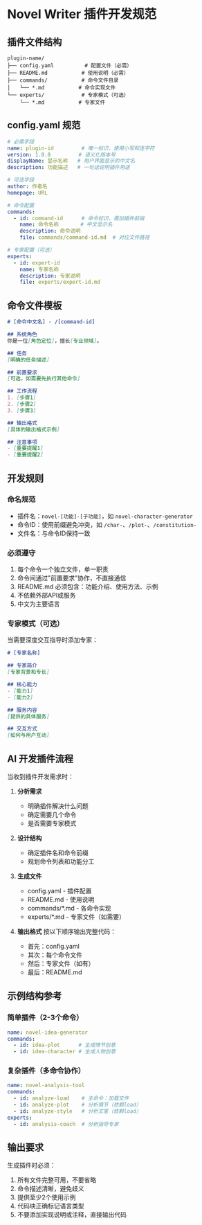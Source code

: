 # Novel Writer 插件开发规范

## 插件文件结构

```
plugin-name/
├── config.yaml          # 配置文件（必需）
├── README.md           # 使用说明（必需）
├── commands/           # 命令文件目录
│   └── *.md           # 命令实现文件
└── experts/            # 专家模式（可选）
    └── *.md           # 专家文件
```

## config.yaml 规范

```yaml
# 必需字段
name: plugin-id         # 唯一标识，使用小写和连字符
version: 1.0.0         # 语义化版本号
displayName: 显示名称   # 用户界面显示的中文名
description: 功能描述   # 一句话说明插件用途

# 可选字段
author: 作者名
homepage: URL

# 命令配置
commands:
  - id: command-id      # 命令标识，需加插件前缀
    name: 命令名称       # 中文显示名
    description: 命令说明
    file: commands/command-id.md  # 对应文件路径

# 专家配置（可选）
experts:
  - id: expert-id
    name: 专家名称
    description: 专家说明
    file: experts/expert-id.md
```

## 命令文件模板

```markdown
# [命令中文名] - /[command-id]

## 系统角色
你是一位[角色定位]，擅长[专业领域]。

## 任务
[明确的任务描述]

## 前置要求
[可选，如需要先执行其他命令]

## 工作流程
1. [步骤1]
2. [步骤2]
3. [步骤3]

## 输出格式
[具体的输出格式示例]

## 注意事项
- [重要提醒1]
- [重要提醒2]
```

## 开发规则

### 命名规范
- 插件名：`novel-[功能]-[子功能]`，如 `novel-character-generator`
- 命令ID：使用前缀避免冲突，如 `/char-`、`/plot-`、`/constitution-`
- 文件名：与命令ID保持一致

### 必须遵守
1. 每个命令一个独立文件，单一职责
2. 命令间通过"前置要求"协作，不直接通信
3. README.md 必须包含：功能介绍、使用方法、示例
4. 不依赖外部API或服务
5. 中文为主要语言

### 专家模式（可选）
当需要深度交互指导时添加专家：

```markdown
# [专家名称]

## 专家简介
[专家背景和专长]

## 核心能力
- [能力1]
- [能力2]

## 服务内容
[提供的具体服务]

## 交互方式
[如何与用户互动]
```

## AI 开发插件流程

当收到插件开发需求时：

1. **分析需求**
   - 明确插件解决什么问题
   - 确定需要几个命令
   - 是否需要专家模式

2. **设计结构**
   - 确定插件名和命令前缀
   - 规划命令列表和功能分工

3. **生成文件**
   - config.yaml - 插件配置
   - README.md - 使用说明
   - commands/*.md - 各命令实现
   - experts/*.md - 专家文件（如需要）

4. **输出格式**
   按以下顺序输出完整代码：
   - 首先：config.yaml
   - 其次：每个命令文件
   - 然后：专家文件（如有）
   - 最后：README.md

## 示例结构参考

### 简单插件（2-3个命令）
```yaml
name: novel-idea-generator
commands:
  - id: idea-plot      # 生成情节创意
  - id: idea-character # 生成人物创意
```

### 复杂插件（多命令协作）
```yaml
name: novel-analysis-tool
commands:
  - id: analyze-load    # 主命令：加载文件
  - id: analyze-plot    # 分析情节（依赖load）
  - id: analyze-style   # 分析文笔（依赖load）
experts:
  - id: analysis-coach  # 分析指导专家
```

## 输出要求

生成插件时必须：
1. 所有文件完整可用，不要省略
2. 命令描述清晰，避免歧义
3. 提供至少2个使用示例
4. 代码块正确标记语言类型
5. 不要添加实现说明或注释，直接输出代码